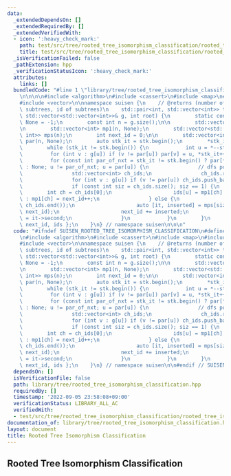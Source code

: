 ```yaml
---
data:
  _extendedDependsOn: []
  _extendedRequiredBy: []
  _extendedVerifiedWith:
  - icon: ':heavy_check_mark:'
    path: test/src/tree/rooted_tree_isomorphism_classification/rooted_tree_isomorphism_classification.test.cpp
    title: test/src/tree/rooted_tree_isomorphism_classification/rooted_tree_isomorphism_classification.test.cpp
  _isVerificationFailed: false
  _pathExtension: hpp
  _verificationStatusIcon: ':heavy_check_mark:'
  attributes:
    links: []
  bundledCode: "#line 1 \"library/tree/rooted_tree_isomorphism_classification.hpp\"\
    \n\n\n\n#include <algorithm>\n#include <cassert>\n#include <map>\n#include <utility>\n\
    #include <vector>\n\nnamespace suisen {\n    // @returns (number of distinct (rooted)\
    \ subtrees, id of subtrees)\n    std::pair<int, std::vector<int>> tree_isomorphism_classification(const\
    \ std::vector<std::vector<int>>& g, int root) {\n        static constexpr int\
    \ None = -1;\n        const int n = g.size();\n\n        std::vector<int> ids(n);\n\
    \n        std::vector<int> mp1(n, None);\n        std::vector<std::map<std::vector<int>,\
    \ int>> mps(n);\n        int next_id = 0;\n\n        std::vector<int> stk(n),\
    \ par(n, None);\n        auto stk_it = stk.begin();\n        *stk_it++ = root;\n\
    \        while (stk_it != stk.begin()) {\n            int u = *--stk_it;\n   \
    \         for (int v : g[u]) if (v != par[u]) par[v] = u, *stk_it++ = v;\n   \
    \         for (const int par_of_nxt = stk_it != stk.begin() ? par[*std::prev(stk_it)]\
    \ : None; u != par_of_nxt; u = par[u]) {\n                // dfs post order\n\
    \                std::vector<int> ch_ids;\n                ch_ids.reserve(g[u].size());\n\
    \                for (int v : g[u]) if (v != par[u]) ch_ids.push_back(ids[v]);\n\
    \                if (const int siz = ch_ids.size(); siz == 1) {\n            \
    \        int ch = ch_ids[0];\n                    ids[u] = mp1[ch] != None ? mp1[ch]\
    \ : mp1[ch] = next_id++;\n                } else {\n                    std::sort(ch_ids.begin(),\
    \ ch_ids.end());\n                    auto [it, inserted] = mps[siz].try_emplace(std::move(ch_ids),\
    \ next_id);\n                    next_id += inserted;\n                    ids[u]\
    \ = it->second;\n                }\n            }\n        }\n        return {\
    \ next_id, ids };\n    }\n} // namespace suisen\n\n\n"
  code: "#ifndef SUISEN_ROOTED_TREE_ISOMORPHISM_CLASSIFICATION\n#define SUISEN_ROOTED_TREE_ISOMORPHISM_CLASSIFICATION\n\
    \n#include <algorithm>\n#include <cassert>\n#include <map>\n#include <utility>\n\
    #include <vector>\n\nnamespace suisen {\n    // @returns (number of distinct (rooted)\
    \ subtrees, id of subtrees)\n    std::pair<int, std::vector<int>> tree_isomorphism_classification(const\
    \ std::vector<std::vector<int>>& g, int root) {\n        static constexpr int\
    \ None = -1;\n        const int n = g.size();\n\n        std::vector<int> ids(n);\n\
    \n        std::vector<int> mp1(n, None);\n        std::vector<std::map<std::vector<int>,\
    \ int>> mps(n);\n        int next_id = 0;\n\n        std::vector<int> stk(n),\
    \ par(n, None);\n        auto stk_it = stk.begin();\n        *stk_it++ = root;\n\
    \        while (stk_it != stk.begin()) {\n            int u = *--stk_it;\n   \
    \         for (int v : g[u]) if (v != par[u]) par[v] = u, *stk_it++ = v;\n   \
    \         for (const int par_of_nxt = stk_it != stk.begin() ? par[*std::prev(stk_it)]\
    \ : None; u != par_of_nxt; u = par[u]) {\n                // dfs post order\n\
    \                std::vector<int> ch_ids;\n                ch_ids.reserve(g[u].size());\n\
    \                for (int v : g[u]) if (v != par[u]) ch_ids.push_back(ids[v]);\n\
    \                if (const int siz = ch_ids.size(); siz == 1) {\n            \
    \        int ch = ch_ids[0];\n                    ids[u] = mp1[ch] != None ? mp1[ch]\
    \ : mp1[ch] = next_id++;\n                } else {\n                    std::sort(ch_ids.begin(),\
    \ ch_ids.end());\n                    auto [it, inserted] = mps[siz].try_emplace(std::move(ch_ids),\
    \ next_id);\n                    next_id += inserted;\n                    ids[u]\
    \ = it->second;\n                }\n            }\n        }\n        return {\
    \ next_id, ids };\n    }\n} // namespace suisen\n\n#endif // SUISEN_ROOTED_TREE_ISOMORPHISM_CLASSIFICATION\n"
  dependsOn: []
  isVerificationFile: false
  path: library/tree/rooted_tree_isomorphism_classification.hpp
  requiredBy: []
  timestamp: '2022-09-05 23:58:08+09:00'
  verificationStatus: LIBRARY_ALL_AC
  verifiedWith:
  - test/src/tree/rooted_tree_isomorphism_classification/rooted_tree_isomorphism_classification.test.cpp
documentation_of: library/tree/rooted_tree_isomorphism_classification.hpp
layout: document
title: Rooted Tree Isomorphism Classification
---
```

## Rooted Tree Isomorphism Classification